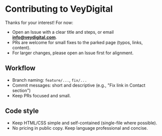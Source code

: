 # Contributing to VeyDigital

Thanks for your interest! For now:
- Open an Issue with a clear title and steps, or email **info@veydigital.com**.
- PRs are welcome for small fixes to the parked page (typos, links, content).
- For larger changes, please open an Issue first for alignment.

## Workflow
- Branch naming: `feature/...`, `fix/...`
- Commit messages: short and descriptive (e.g., "Fix link in Contact section")
- Keep PRs focused and small.

## Code style
- Keep HTML/CSS simple and self-contained (single-file where possible).
- No pricing in public copy. Keep language professional and concise.
